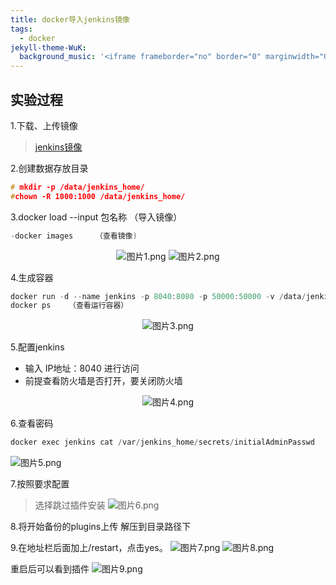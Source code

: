 ```yaml
---
title: docker导入jenkins镜像
tags:
  - docker
jekyll-theme-WuK:
  background_music: '<iframe frameborder="no" border="0" marginwidth="0" marginheight="0" width=100% height=86 src="//music.163.com/outchain/player?type=2&id=27876158&auto=0&height=66"></iframe>'
---
```


## 实验过程
1.下载、上传镜像
> [jenkins镜像](https://share.weiyun.com/v3Vb0cGD)

2.创建数据存放目录
```c
# mkdir -p /data/jenkins_home/
#chown -R 1000:1000 /data/jenkins_home/
```

3.docker load --input 包名称 （导入镜像）
```c
-docker images     （查看镜像)
```

<div align=center>
  
![图片1.png](https://i.loli.net/2021/03/30/Bq4K7AjEyQZWVXM.png)
![图片2.png](https://i.loli.net/2021/03/30/lDch5iM7U26ItFC.png)
  
</div>

4.生成容器
```c
docker run -d --name jenkins -p 8040:8080 -p 50000:50000 -v /data/jenkins_home:/var/jenkins_home jenkins/jenkins:2.222.3-centos
docker ps    （查看运行容器）
```
<div align=center>
  
![图片3.png](https://i.loli.net/2021/03/30/k3c82fniZQpSd1o.png)
  
</div>

5.配置jenkins
- 输入 IP地址：8040 进行访问
- 前提查看防火墙是否打开，要关闭防火墙
<div align=center>
  
![图片4.png](https://i.loli.net/2021/03/30/TpdR47H8PZ253cl.png)
  
</div>

6.查看密码
```c
docker exec jenkins cat /var/jenkins_home/secrets/initialAdminPasswd
```
![图片5.png](https://i.loli.net/2021/03/30/7IvDcxzm9J3Qf2b.png)

7.按照要求配置
> 选择跳过插件安装
![图片6.png](https://i.loli.net/2021/03/30/CNyX5GcZFWAYQ6s.png)

8.将开始备份的plugins上传 解压到目录路径下

9.在地址栏后面加上/restart，点击yes。
![图片7.png](https://i.loli.net/2021/03/30/SygaX53pHtGzsdO.png)
![图片8.png](https://i.loli.net/2021/03/30/hRDFpMy2wdTcL1B.png)

重启后可以看到插件
![图片9.png](https://i.loli.net/2021/03/30/MvWh4F9JUn3iDsY.png)
